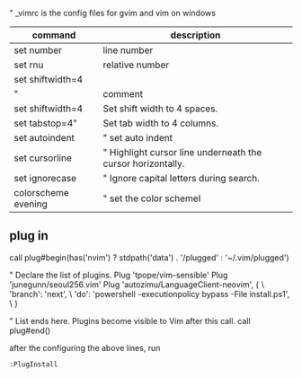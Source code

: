 " _vimrc  is the config files for gvim and vim on windows 


|command | description |
|---|---|
|set number | line number|
|set rnu | relative number |
|set shiftwidth=4 | 
| "  | comment |
|set shiftwidth=4 |  Set shift width to 4 spaces.|
|set tabstop=4" | Set tab width to 4 columns.|
|set autoindent  |" set auto indent |
|set cursorline | " Highlight cursor line underneath the cursor horizontally.|
|set ignorecase | " Ignore capital letters during search.|
|colorscheme evening| " set the color schemeI

## plug in

call plug#begin(has('nvim') ? stdpath('data') . '/plugged' : '~/.vim/plugged')

" Declare the list of plugins.
Plug 'tpope/vim-sensible'
Plug 'junegunn/seoul256.vim'
Plug 'autozimu/LanguageClient-neovim', {
    \ 'branch': 'next',
    \ 'do': 'powershell -executionpolicy bypass -File install.ps1',
    \ }

" List ends here. Plugins become visible to Vim after this call.
call plug#end()

after the configuring the above lines, run 
 
 ``` :PlugInstall ``` 
 



